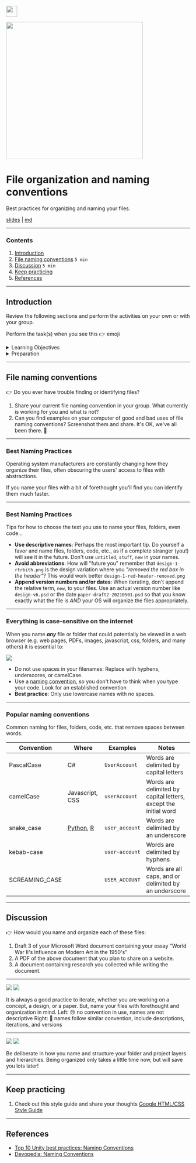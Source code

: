 <!-- paginate: true -->

<a class="back-icon" href="../index.html"><img width="30" src="../assets/img/icons/arrow-left-short.svg"></a>

<img width="375" src="../assets/img/banner/banner-files-naming-conventions.png">

# File organization and naming conventions

Best practices for organizing and naming your files.

<span class="slides-small"><a href="../slides/files-naming-conventions.html">slides</a> | <a href="../topics/files-naming-conventions.md">md</a></span>

<!--
Presentation comments ...
-->


---


### Contents

1. [Introduction](#introduction)
1. [File naming conventions](#file-naming-conventions) `5 min`
1. [Discussion](#discussion) `5 min`
1. [Keep practicing](#keep-practicing)
1. [References](#references)


---


## Introduction

Review the following sections and perform the activities on your own or with your group.

Perform the task(s) when you see this 👉  emoji

<details>
<summary>Learning Objectives</summary>

Students who complete the following will be able to:

- Describe ...
- List ...
- Explain ...
-Demonstrate best practices for naming and organizing files and folders

</details>

<details>
<summary>Preparation</summary>

Complete the following to prepare for this module

- [Command Line Crash Course](command-line-crash-course.md)

</details>







---


## File naming conventions

👉 Do you ever have trouble finding or identifying files?

1. Share your current file naming convention in your group. What currently is working for you and what is not?
1. Can you find examples on your computer of good and bad uses of file naming conventions? Screenshot them and share. It's OK, we've all been there. 🤗


---

### Best Naming Practices

Operating system manufacturers are constantly changing how they organize their files, often obscuring the users' access to files with abstractions.

If you name your files with a bit of forethought you'll find you can identify them much faster.



---



### Best Naming Practices

Tips for how to choose the text you use to name your files, folders, even code...

- **Use descriptive names**: Perhaps the most important tip. Do yourself a favor and name files, folders, code, etc., as if a complete stranger (you!) will see it in the future. Don't use `untitled`, `stuff`, `new` in your names.
- **Avoid abbreviations**: How will "future you" remember that `design-1-rtrbith.png` is the design variation where you *"removed the red box in the header"*? This would work better `design-1-red-header-removed.png`
- **Append version numbers and/or dates**: When iterating, don't append the relative term, `new`, to your files. Use an actual version number like `design-v6.psd` or the date `paper-draft2-20210501.psd` so that you know exactly what the file is *AND* your OS will organize the files appropriately.




---


### Everything is case-sensitive on the internet

When you name ***any*** file or folder that could potentially be viewed in a web browser (e.g. web pages, PDFs, images, javascript, css, folders, and many others) it is essential to:

<img src="../assets/img/files-naming/files-naming-conventions.png">

- Do not use spaces in your filenames: Replace with hyphens, underscores, or camelCase.
- Use a [naming convention](https://en.wikipedia.org/wiki/Naming_convention_(programming)), so you don't have to think when you type your code. Look for an established convention
- **Best practice**: Only use lowercase names with no spaces.



---


### Popular naming conventions

Common naming for files, folders, code, etc. that remove spaces between words.

Convention | Where | Examples | Notes
--- | --- | --- | ---
PascalCase | C# | `UserAccount` | Words are delimited by capital letters
camelCase | Javascript, CSS | `userAccount` | Words are delimited by capital letters, except the initial word
snake_case | [Python](https://medium.com/@dasagrivamanu/python-naming-conventions-the-10-points-you-should-know-149a9aa9f8c7), [R](https://style.tidyverse.org/) | `user_account` | Words are delimited by an underscore
kebab-case |  | `user-account` | Words are delimited by hyphens
SCREAMING_CASE |  | `USER_ACCOUNT` | Words are all caps, and or delimited by an underscore








---


## Discussion

👉 How would you name and organize each of these files:

1. Draft 3 of your Microsoft Word document containing your essay "World War II's Influence on Modern Art in the 1950's"
1. A PDF of the above document that you plan to share on a website.
1. A document containing research you collected while writing the document.







---


<img src="../assets/img/files-naming/files-naming-bad.png"> <img src="../assets/img/files-naming/files-naming-better.png"><br>

It is always a good practice to iterate, whether you are working on a concept, a design, or a paper.
But, name your files with forethought and organization in mind.
    Left: 😢 no convention in use, names are not descriptive
    Right: 🙌 names follow similar convention, include descriptions, iterations, and versions</sub>




---


<img src="../assets/img/files-naming/files-folder-naming.png"> <img src="../assets/img/files-naming/files-folder-naming-layers.png">

Be deliberate in how you name and structure your folder and project layers and hierarchies. Being organized only takes a little time now, but will save you lots later!




---


## Keep practicing

1. Check out this style guide and share your thoughts [Google HTML/CSS Style Guide](https://google.github.io/styleguide/htmlcssguide.html)



---

## References

- [Top 10 Unity best practices: Naming Conventions](https://www.reddit.com/r/gamedev/comments/3a1k33/top_10_unity_best_practices_naming_conventions/)
- [Devopedia: Naming Conventions](https://devopedia.org/naming-conventions)
